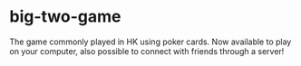 # big-two-game
The game commonly played in HK using poker cards. Now available to play on your computer, also possible to connect with friends through a server!
